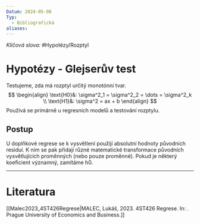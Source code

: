 ```yaml
---
Datum: 2024-05-08
Typ:
  - Bibliografická
aliases:
---
```

*Klíčová slova:* #Hypotézy/Rozptyl 
# Hypotézy - Glejserův test
Testujeme, zda má rozptyl určitý monotónní tvar.
$$
\begin{align}
\text{H0}&: \sigma^2_1 = \sigma^2_2 = \dots = \sigma^2_k \\
\text{H1}&: \sigma^2 = ax + b
\end{align}
$$
Používá se primárně u regresních modelů a testování rozptylu.
## Postup
U doplňkové regrese se k vysvětlení použijí absolutní hodnoty původních residuí. K nim se pak přidají různé matematické transformace původních vysvětlujících proměnných (nebo pouze proměnné). Pokud je některý koeficient významný, zamítáme h0.
- - -
# Literatura
[[Malec2023_4ST426Regrese|MALEC, Lukáš, 2023. 4ST426 Regrese. In: . Prague University of Economics and Business.]]